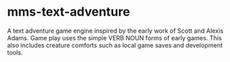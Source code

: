 # mms-text-adventure
A text adventure game engine inspired by the early work of Scott and Alexis Adams. Game play uses the simple VERB NOUN forms of early games. This also includes creature comforts such as local game saves and development tools.
